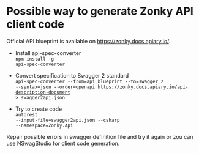 # Possible way to generate Zonky API client code

Official API blueprint is available on https://zonky.docs.apiary.io/.

* Install api-spec-converter<br/>
<code>npm install -g api-spec-converter</code>

* Convert specification to Swagger 2 standard<br/>
<code>api-spec-converter --from=api_blueprint --to=swagger_2 --syntax=json --order=openapi https://zonky.docs.apiary.io/api-description-document > swagger2api.json</code>

* Try to create code<br/>
<code>autorest --input-file=swagger2api.json --csharp --namespace=Zonky.Api</code>

Repair possible errors in swagger definition file and try it again or zou can use NSwagStudio for client code generation.